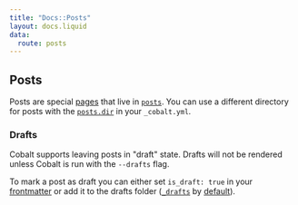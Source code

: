 ```yaml
---
title: "Docs::Posts"
layout: docs.liquid
data:
  route: posts
---
```

## Posts

Posts are special [pages](/docs/pages) that live in
[`posts`](/docs/directory).  You can use a different directory for posts with the
[`posts.dir`](/docs/config) in your `_cobalt.yml`.

### Drafts

Cobalt supports leaving posts in "draft" state. Drafts will not be
rendered unless Cobalt is run with the `--drafts` flag.

To mark a post as draft you can either set `is_draft: true` in your
[frontmatter](/docs/front) or add it to the drafts folder
([`_drafts`](/docs/directory) by [default](/docs/config)).
